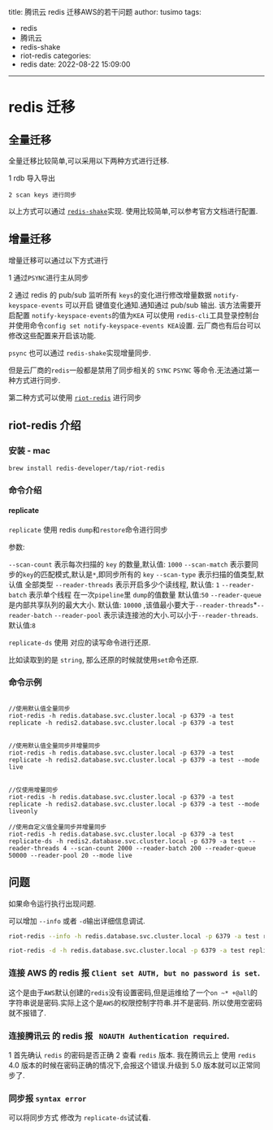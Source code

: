 title: 腾讯云 redis 迁移AWS的若干问题
author: tusimo
tags:
  - redis
  - 腾讯云
  - redis-shake
  - riot-redis
categories:
  - redis
date: 2022-08-22 15:09:00
---
# redis 迁移

## 全量迁移

  全量迁移比较简单,可以采用以下两种方式进行迁移.

  1 rdb 导入导出

	2 scan keys 进行同步

  以上方式可以通过 [`redis-shake`](https://github.com/alibaba/RedisShake)实现. 
  使用比较简单,可以参考官方文档进行配置.
## 增量迁移

  增量迁移可以通过以下方式进行

  1 通过`PSYNC`进行主从同步

  2 通过 redis 的 pub/sub 监听所有 `keys`的变化进行修改增量数据
    `notify-keyspace-events` 可以开启 键值变化通知.通知通过 pub/sub 输出.
    该方法需要开启配置 `notify-keyspace-events`的值为`KEA`
    可以使用 `redis-cli`工具登录控制台并使用命令`config set notify-keyspace-events KEA`设置.
    云厂商也有后台可以修改这些配置来开启该功能.

  `psync` 也可以通过 `redis-shake`实现增量同步.

  但是云厂商的`redis`一般都是禁用了同步相关的 `SYNC` `PSYNC` 等命令.无法通过第一种方式进行同步.

  第二种方式可以使用 [`riot-redis`](https://developer.redis.com/riot/riot-redis/index.html) 进行同步

## riot-redis 介绍

### 安装 - mac

```sh
brew install redis-developer/tap/riot-redis
```

### 命令介绍

#### replicate

`replicate` 使用 redis `dump`和`restore`命令进行同步


参数:

`--scan-count` 表示每次扫描的 `key` 的数量,默认值: `1000`
`--scan-match` 表示要同步的`key`的匹配模式,默认是`*`,即同步所有的 `key`
`--scan-type` 表示扫描的值类型,默认值 全部类型
`--reader-threads` 表示开启多少个读线程, 默认值: `1`
`--reader-batch` 表示单个线程 在一次`pipeline`里 `dump`的值数量 默认值:`50`
`--reader-queue` 是内部共享队列的最大大小. 默认值: `10000` ,该值最小要大于`--reader-threads`*`--reader-batch` 
`--reader-pool` 表示读连接池的大小.可以小于`--reader-threads`.默认值:`8`

`replicate-ds` 使用 对应的读写命令进行还原.

比如读取到的是 `string`, 那么还原的时候就使用`set`命令还原.

### 命令示例

```

//使用默认值全量同步
riot-redis -h redis.database.svc.cluster.local -p 6379 -a test replicate -h redis2.database.svc.cluster.local -p 6379 -a test


//使用默认值全量同步并增量同步
riot-redis -h redis.database.svc.cluster.local -p 6379 -a test replicate -h redis2.database.svc.cluster.local -p 6379 -a test --mode live


//仅使用增量同步
riot-redis -h redis.database.svc.cluster.local -p 6379 -a test replicate -h redis2.database.svc.cluster.local -p 6379 -a test --mode liveonly

//使用自定义值全量同步并增量同步
riot-redis -h redis.database.svc.cluster.local -p 6379 -a test replicate-ds -h redis2.database.svc.cluster.local -p 6379 -a test --reader-threads 4 --scan-count 2000 --reader-batch 200 --reader-queue 50000 --reader-pool 20 --mode live

```

## 问题

如果命令运行执行出现问题.

可以增加 `--info` 或者 `-d`输出详细信息调试.

``` sh
riot-redis --info -h redis.database.svc.cluster.local -p 6379 -a test replicate-ds -h redis2.database.svc.cluster.local -p 6379 -a test --reader-threads 4 --scan-count 2000 --reader-batch 200 --reader-queue 50000 --reader-pool 20 --mode live

riot-redis -d -h redis.database.svc.cluster.local -p 6379 -a test replicate-ds -h redis2.database.svc.cluster.local -p 6379 -a test --reader-threads 4 --scan-count 2000 --reader-batch 200 --reader-queue 50000 --reader-pool 20 --mode live
```


### 连接 AWS 的 redis 报 `Client set AUTH, but no password is set`.

  这个是由于`AWS`默认创建的`redis`没有设置密码,但是运维给了一个`on ~* +@all`的字符串说是密码.实际上这个是`AWS`的权限控制字符串.并不是密码.
  所以使用空密码就不报错了.
### 连接腾讯云 的 redis 报 ` NOAUTH Authentication required`.
  1 首先确认 `redis` 的密码是否正确
  2 查看 `redis` 版本. 我在腾讯云上 使用 `redis` 4.0 版本的时候在密码正确的情况下,会报这个错误.升级到 5.0 版本就可以正常同步了.
### 同步报 `syntax error`
   可以将同步方式 修改为 `replicate-ds`试试看.
